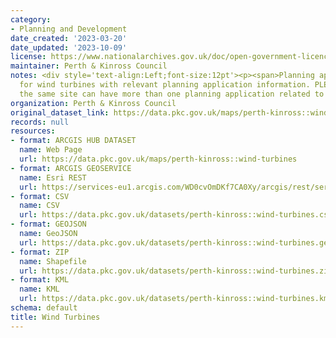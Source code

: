 ```yaml
---
category:
- Planning and Development
date_created: '2023-03-20'
date_updated: '2023-10-09'
license: https://www.nationalarchives.gov.uk/doc/open-government-licence/version/3/
maintainer: Perth & Kinross Council
notes: <div style='text-align:Left;font-size:12pt'><p><span>Planning applications
  for wind turbines with relevant planning application information. PLEASE NOTE that
  the same site can have more than one planning application related to it.</span></p></div>
organization: Perth & Kinross Council
original_dataset_link: https://data.pkc.gov.uk/maps/perth-kinross::wind-turbines
records: null
resources:
- format: ARCGIS HUB DATASET
  name: Web Page
  url: https://data.pkc.gov.uk/maps/perth-kinross::wind-turbines
- format: ARCGIS GEOSERVICE
  name: Esri REST
  url: https://services-eu1.arcgis.com/WD0cvOmDKf7CA0Xy/arcgis/rest/services/Wind_Turbines/FeatureServer/27
- format: CSV
  name: CSV
  url: https://data.pkc.gov.uk/datasets/perth-kinross::wind-turbines.csv?where=1=1&outSR=%7B%22latestWkid%22%3A27700%2C%22wkid%22%3A27700%7D
- format: GEOJSON
  name: GeoJSON
  url: https://data.pkc.gov.uk/datasets/perth-kinross::wind-turbines.geojson?where=1=1&outSR=%7B%22latestWkid%22%3A27700%2C%22wkid%22%3A27700%7D
- format: ZIP
  name: Shapefile
  url: https://data.pkc.gov.uk/datasets/perth-kinross::wind-turbines.zip?where=1=1&outSR=%7B%22latestWkid%22%3A27700%2C%22wkid%22%3A27700%7D
- format: KML
  name: KML
  url: https://data.pkc.gov.uk/datasets/perth-kinross::wind-turbines.kml?where=1=1&outSR=%7B%22latestWkid%22%3A27700%2C%22wkid%22%3A27700%7D
schema: default
title: Wind Turbines
---
```


